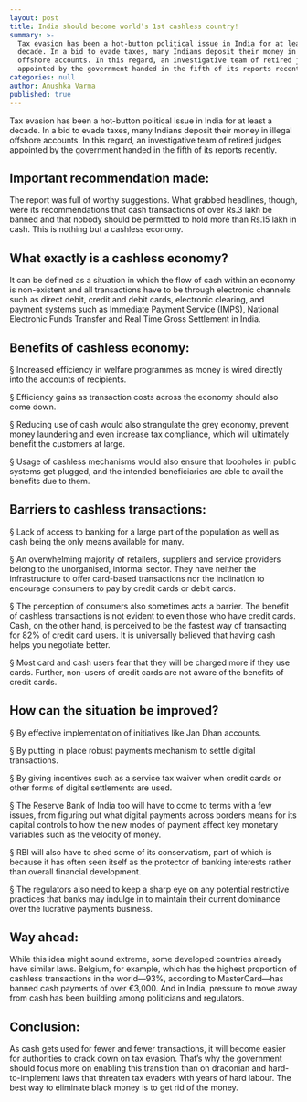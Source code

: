 ```yaml
---
layout: post
title: India should become world’s 1st cashless country!
summary: >-
  Tax evasion has been a hot-button political issue in India for at least a
  decade. In a bid to evade taxes, many Indians deposit their money in illegal
  offshore accounts. In this regard, an investigative team of retired judges
  appointed by the government handed in the fifth of its reports recently.
categories: null
author: Anushka Varma
published: true
---
```


Tax evasion has been a hot-button political issue in India for at least a decade. In a bid to evade taxes, many Indians deposit their money in illegal offshore accounts. In this regard, an investigative team of retired judges appointed by the government handed in the fifth of its reports recently.

## Important recommendation made:

The report was full of worthy suggestions. What grabbed headlines, though, were its recommendations that cash transactions of over Rs.3 lakh be banned and that nobody should be permitted to hold more than Rs.15 lakh in cash. This is nothing but a cashless economy.

## What exactly is a cashless economy?

It can be defined as a situation in which the flow of cash within an economy is non-existent and all transactions have to be through electronic channels such as direct debit, credit and debit cards, electronic clearing, and payment systems such as Immediate Payment Service (IMPS), National Electronic Funds Transfer and Real Time Gross Settlement in India.

## Benefits of cashless economy:

§  Increased efficiency in welfare programmes as money is wired directly into the accounts of recipients.

§  Efficiency gains as transaction costs across the economy should also come down.

§  Reducing use of cash would also strangulate the grey economy, prevent money laundering and even increase tax compliance, which will ultimately benefit the customers at large.

§  Usage of cashless mechanisms would also ensure that loopholes in public systems get plugged, and the intended beneficiaries are able to avail the benefits due to them.

 

## Barriers to cashless transactions:

§  Lack of access to banking for a large part of the population as well as cash being the only means available for many.

§  An overwhelming majority of retailers, suppliers and service providers belong to the unorganised, informal sector. They have neither the infrastructure to offer card-based transactions nor the inclination to encourage consumers to pay by credit cards or debit cards.

§  The perception of consumers also sometimes acts a barrier. The benefit of cashless transactions is not evident to even those who have credit cards. Cash, on the other hand, is perceived to be the fastest way of transacting for 82% of credit card users. It is universally believed that having cash helps you negotiate better.

§  Most card and cash users fear that they will be charged more if they use cards. Further, non-users of credit cards are not aware of the benefits of credit cards.

## How can the situation be improved?

§  By effective implementation of initiatives like Jan Dhan accounts.

§  By putting in place robust payments mechanism to settle digital transactions.

§  By giving incentives such as a service tax waiver when credit cards or other forms of digital settlements are used.

§  The Reserve Bank of India too will have to come to terms with a few issues, from figuring out what digital payments across borders means for its capital controls to how the new modes of payment affect key monetary variables such as the velocity of money.

§  RBI will also have to shed some of its conservatism, part of which is because it has often seen itself as the protector of banking interests rather than overall financial development.

§  The regulators also need to keep a sharp eye on any potential restrictive practices that banks may indulge in to maintain their current dominance over the lucrative payments business.

## Way ahead:

While this idea might sound extreme, some developed countries already have similar laws. Belgium, for example, which has the highest proportion of cashless transactions in the world—93%, according to MasterCard—has banned cash payments of over €3,000. And in India, pressure to move away from cash has been building among politicians and regulators.

## Conclusion:

As cash gets used for fewer and fewer transactions, it will become easier for authorities to crack down on tax evasion. That’s why the government should focus more on enabling this transition than on draconian and hard-to-implement laws that threaten tax evaders with years of hard labour. The best way to eliminate black money is to get rid of the money.
